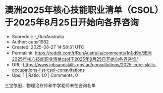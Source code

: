 # 澳洲2025年核心技能职业清单（CSOL）于2025年8月25日开始向各界咨询

- Subreddit: r_RunAustralia
- Author: cuter1982
- Created: 2025-08-27 14:58:31 UTC
- Permalink: https://reddit.com/r/RunAustralia/comments/1n1jd9o/澳洲2025年核心技能职业清单csol于2025年8月25日开始向各界咨询/
- URL: https://www.jobsandskills.gov.au/consultations/2025-core-skills-occupations-list-csol-consultations
- Ups: 1 | Ratio: 1.0 | Comments: 0


三宝依旧，物理治疗师和中学老师未在咨询名单

